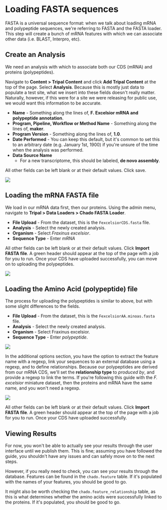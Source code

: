# Loading FASTA sequences

 FASTA is a universal sequence format: when we talk about loading mRNA and polypeptide sequences, we're referring to FASTA and the FASTA loader. This step will create a bunch of mRNA features with which we can associate other data (i.e. BLAST, Interpro, etc).

## Create an Analysis

We need an analysis with which to associate both our CDS (mRNA) and proteins (polypeptides).

Navigate to **Content > Tripal Content** and click **Add Tripal Content** at the top of the page. Select **Analysis**. Because this is mostly just data to populate a test site, what we insert into these fields doesn't really matter. Naturally, however, if this were for a site we were releasing for public use, we would want this information to be accurate.

* **Name** - Something along the lines of, **F. Excelsior mRNA and polypeptide annotation**.
* **Program, Pipeline, Workflow or Method Name** - Something along the lines of, **maker**.
* **Program Version** - Something along the lines of, **1.0**.
* **Date Performed** - You can keep this default, but it's common to set this to an arbitrary date (e.g. January 1st, 1900) if you're unsure of the time when the analysis was performed.
* **Data Source Name**
  - For a new transcriptome, this should be labeled, **de novo assembly**. 

All other fields can be left blank or at their default values. Click save.

![](img/fasta/fastadoc_1.png)

## Loading the mRNA FASTA file

We load in our mRNA data first, then our proteins. Using the admin menu, navigate to **Tripal > Data Loaders > Chado FASTA Loader**.

* **File Upload** - From the dataset, this is the `FexcelsiorCDS.fasta` file.
* **Analysis** - Select the newly created analysis.
* **Organism** - Select *Fraxinus excelsior*. 
* **Sequence Type** - Enter *mRNA*

All other fields can be left blank or at their default values. Click **Import FASTA file**. A green header should appear at the top of the page with a job for you to run. Once your CDS have uploaded successfully, you can move on to uploading the polypeptides.

![](img/fasta/fastadoc_2.png)

## Loading the Amino Acid (polypeptide) file

The process for uploading the polypeptides is similar to above, but with some slight differences to the fields.

* **File Upload** - From the dataset, this is the `FexcelsiorAA.minoas.fasta` file.
* **Analysis** - Select the newly created analysis.
* **Organism** - Select Fraxinus excelsior. 
* **Sequence Type** - Enter *polypeptide*.

![](img/fasta/loading_AA_pt1.png)

In the additional options section, you have the option to extract the feature name with a regexp, link your sequences to an external database using a regexp, and to define relationships.  Because our polypeptides are derived from our mRNA CDS, we'll set the **relationship type** to _produced by_, and provide a regexp to link the terms.  If you're following this guide with the _F. excelsior_ miniature dataset, then the proteins and mRNA have the same name, and you won't need a regexp.

![](img/fasta/loading_AA_pt3.png)

All other fields can be left blank or at their default values. Click **Import FASTA file**. A green header should appear at the top of the page with a job for you to run. Once your CDS have uploaded successfully.

## Viewing Results

For now, you won't be able to actually see your results through the user interface until we publish them. This is fine; assuming you have followed the guide, you shouldn't have any issues and can safely move on to the next steps.

However, if you really need to check, you can see your results through the database. Features can be found in the `chado.feature` table. If it's populated with the names of your features, you should be good to go.

It might also be worth checking the `chado.feature_relationship` table, as this is what determines whether the amino acids were successfully linked to the proteins. If it's populated, you should be good to go.
